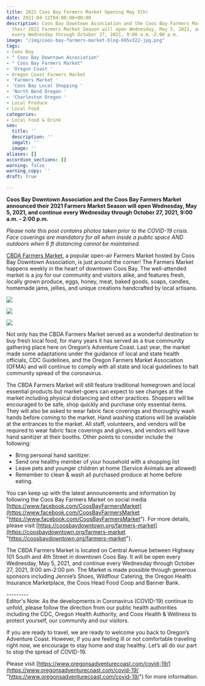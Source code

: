 ```yaml
---
title: 2021 Coos Bay Farmers Market Opening May 5th!
date: 2021-04-12T04:00:00+00:00
description: Coos Bay Downtown Association and the Coos Bay Farmers Market announced
  their 2021 Farmers Market Season will open Wednesday, May 5, 2021, and continue
  every Wednesday through October 27, 2021, 9:00 a.m.-2:00 p.m.
image: "/img/coos-bay-farmers-market-blog-695x322-jpg.png"
tags:
- Coos Bay
- " Coos Bay Downtown Association"
- " Coos Bay Farmers Market"
- 'Oregon Coast '
- Oregon Coast Farmers Market
- 'Farmers Market '
- 'Coos Bay Local Shopping '
- 'North Bend Oregon '
- 'Charleston Oregon '
- Local Produce
- Local Food
categories:
- Local Food & Drink
seo:
  title: ''
  description: ''
  imgalt: ''
  image: ''
aliases: []
accordion_sections: []
warning: false
warning_copy: ''
draft: true

---
```

**Coos Bay Downtown Association and the Coos Bay Farmers Market announced their 2021 Farmers Market Season will open Wednesday, May 5, 2021, and continue every Wednesday through October 27, 2021, 9:00 a.m. - 2:00 p.m.**

_Please note this post contains photos taken prior to the COVID-19 crisis. Face coverings are mandatory for all when inside a public space AND outdoors when 6 ft distancing cannot be maintained._

[CBDA Farmers Market](https://coosbaydowntown.org/farmers-market/), a popular open-air Farmers Market hosted by Coos Bay Downtown Association, is just around the corner! The Farmers Market happens weekly in the heart of downtown Coos Bay. The well-attended market is a joy for our community and visitors alike, and features fresh, locally grown produce, eggs, honey, meat, baked goods, soaps, candles, homemade jams, jellies, and unique creations handcrafted by local artisans.

![](/img/oregon-s-adventure-coast-coos-bay-farmers-market.png)

![](/img/coos-bay-farmers-market.png)

![](/img/coos-bay-farmers-market-3.png)

Not only has the CBDA Farmers Market served as a wonderful destination to buy fresh local food, for many years it has served as a true community gathering place here on Oregon’s Adventure Coast. Last year, the market made some adaptations under the guidance of local and state health officials, CDC Guidelines, and the Oregon Farmers Market Association (OFMA) and will continue to comply with all state and local guidelines to halt community spread of the coronavirus.

The CBDA Farmers Market will still feature traditional homegrown and local essential products but market-goers can expect to see changes at the market including physical distancing and other practices. Shoppers will be encouraged to be safe, shop quickly and purchase only essential items. They will also be asked to wear fabric face coverings and thoroughly wash hands before coming to the market. Hand washing stations will be available at the entrances to the market. All staff, volunteers, and vendors will be required to wear fabric face coverings and gloves, and vendors will have hand sanitizer at their booths. Other points to consider include the following:

* Bring personal hand sanitizer.
* Send one healthy member of your household with a shopping list
* Leave pets and younger children at home (Service Animals are allowed)
* Remember to clean & wash all purchased produce at home before eating.

You can keep up with the latest announcements and information by following the Coos Bay Farmers Market on social media [https://www.facebook.com/CoosBayFarmersMarket](https://www.facebook.com/CoosBayFarmersMarket "https://www.facebook.com/CoosBayFarmersMarket"). For more details, please visit [https://coosbaydowntown.org/farmers-market](https://coosbaydowntown.org/farmers-market "https://coosbaydowntown.org/farmers-market").

The CBDA Farmers Market is located on Central Avenue between Highway 101 South and 4th Street in downtown Coos Bay. It will be open every Wednesday, May 5, 2021, and continue every Wednesday through October 27, 2021, 9:00 am-2:00 pm. The Market is made possible through generous sponsors including Jennie’s Shoes, Wildflour Catering, the Oregon Health Insurance Marketplace, the Coos Head Food Coop and Banner Bank.

\---------  
Editor's Note: As the developments in Coronavirus (COVID-19) continue to unfold, please follow the direction from our public health authorities including the CDC, Oregon Health Authority, and Coos Health & Wellness to protect yourself, our community and our visitors.

If you are ready to travel, we are ready to welcome you back to Oregon’s Adventure Coast. However, if you are feeling ill or not comfortable traveling right now, we encourage to stay home and stay healthy. Let’s all do our part to stop the spread of COVID-19.

Please visit [https://www.oregonsadventurecoast.com/covid-19/](https://www.oregonsadventurecoast.com/covid-19/ "https://www.oregonsadventurecoast.com/covid-19/") for more information.